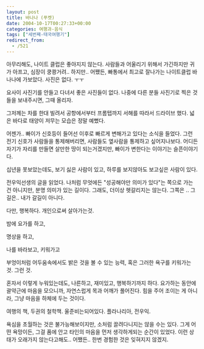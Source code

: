 ```yaml
---
layout: post
title: 바나나 (푸켓)
date: 2004-10-17T00:27:33+00:00
categories: 여행과-음식
tags: ["세번째-태국여행기"]
redirect_from:
  - /521
---
```


아무리해도, 나이트 클럽은 좋아지지 않는다. 사람들과 어울리기 위해서 가긴하지만 귀가 아프고, 심장이 쿵쾅거려.. 하지만.. 어쨌든, 빠통에서 최고로 잘나가는 나이트클럽 바나나에 가보았다. 사진은 없다. ㅜㅜ

요사이 사진기를 안들고 다녀서 좋은 사진들이 없다. 나중에 다른 분들 사진기로 찍은 것들을 보내주시면, 그때 올리자.

그저께는 차를 한대 빌려서 공항에서부터 프롬텝까지 서해를 따라서 드라이브 했다. 넓은 바다로 태양이 저무는 모습은 정말 예뻤다.

어젠가.. 빠이가 신호등이 들어선 이후로 빠르게 변해가고 있다는 소식을 들었다. 그런 전기 신호가 사람들을 통제해버리면, 사람들도 옆사람을 통제하고 싶어지나보다. 어디든 자기가 자리를 만들면 살만한 땅이 되는거겠지만, 빠이가 변한다는 이야기는 슬픈이야기다.

십년을 못보았는데도, 보기 싫은 사람이 있고, 하루를 보지않아도 보고싶은 사람이 있다.

전우익선생의 글을 읽었다. 나처럼 무엇에든 "성공해야만 의미가 있다"는 쪽으로 가는 건 아니지만, 분명 의미가 있는 길이다. 그래도, 더이상 헷갈리지는 않는다. 그쪽은 .. 그 길은.. 내가 갈길이 아니다.

다만, 행복하다. 개인으로써 살아가는것.

밤에 요가를 하고,

명상을 하고,

나를 바라보고, 키워가고

부엉이처럼 어두움속에서도 밝은 것을 볼 수 있는 능력, 혹은 그러한 욕구를 키워가는 것. 그런 것.

혼자서 이렇게 누워있는데도, 나른하고, 재미있고, 행복하기까지 하다. 요가하는 동안에 괄약근에 마음을 모으니까, 자연스럽게 목과 어깨가 풀어진다. 힘을 주어 조이는 게 아니라, 그냥 마음을 하체에 두는 것이다.

여행의 책, 두권의 철학책. 울준비는되어있다. 플라나리아, 전우익.

욕심을 초월하는 것은 불가능해보이지만, 소처럼 끌려다니지는 않을 수는 있다. 그게 어떤 욕망이든, 그걸 품에 안고 타인의 마음을 먼저 생각하게되는 순간이 있었다. 이런 상태가 오래가지 않는다고해도.. 어쨌든.. 한번 경험한 것은 잊혀지지 않겠지.
<div id=comments>
</div>
